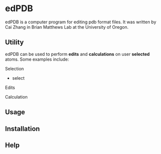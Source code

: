 # edPDB
edPDB is a computer program for editing pdb format files. It was written by Cai Zhang in Brian Matthews Lab at the University of Oregon.

## Utility
edPDB can be used to perform **edits** and **calculations** on user **selected** atoms. Some examples include:

Selection
- select 

Edits

Calculation

## Usage

## Installation

## Help


